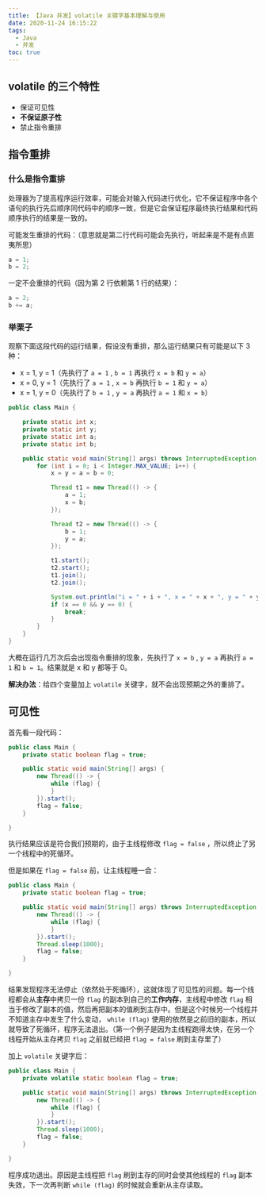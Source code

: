 ```yaml
---
title: 【Java 并发】volatile 关键字基本理解与使用
date: 2020-11-24 16:15:22
tags:
  - Java
  - 并发
toc: true
---
```


## volatile 的三个特性

- 保证可见性
- **不保证原子性**
- 禁止指令重排

## 指令重排

### 什么是指令重排

处理器为了提高程序运行效率，可能会对输入代码进行优化，它不保证程序中各个语句的执行先后顺序同代码中的顺序一致，但是它会保证程序最终执行结果和代码顺序执行的结果是一致的。

<!-- more -->

可能发生重排的代码：（意思就是第二行代码可能会先执行，听起来是不是有点匪夷所思）

```java
a = 1;
b = 2;
```

一定不会重排的代码（因为第 2 行依赖第 1 行的结果）：

```java
a = 2;
b += a;
```

### 举栗子

观察下面这段代码的运行结果，假设没有重排，那么运行结果只有可能是以下 3 种：

- x = 1, y = 1（先执行了 `a = 1` , `b = 1` 再执行 `x = b` 和 `y = a`）
- x = 0, y = 1（先执行了 `a = 1` , `x = b` 再执行 `b = 1` 和 `y = a`）
- x = 1, y = 0（先执行了 `b = 1` , `y = a` 再执行 `a = 1` 和 `x = b`）

```java
public class Main {

    private static int x;
    private static int y;
    private static int a;
    private static int b;

    public static void main(String[] args) throws InterruptedException {
        for (int i = 0; i < Integer.MAX_VALUE; i++) {
            x = y = a = b = 0;

            Thread t1 = new Thread(() -> {
                a = 1;
                x = b;
            });

            Thread t2 = new Thread(() -> {
                b = 1;
                y = a;
            });

            t1.start();
            t2.start();
            t1.join();
            t2.join();

            System.out.println("i = " + i + ", x = " + x + ", y = " + y);
            if (x == 0 && y == 0) {
                break;
            }
        }
    }
}
```

大概在运行几万次后会出现指令重排的现象，先执行了 `x = b` , `y = a` 再执行 `a = 1` 和 `b = 1`。结果就是 x 和 y 都等于 0。

**解决办法**：给四个变量加上 `volatile` 关键字，就不会出现预期之外的重排了。

## 可见性

首先看一段代码：

```java
public class Main {
    private static boolean flag = true;

    public static void main(String[] args) {
        new Thread(() -> {
            while (flag) {
            }
        }).start();
        flag = false;
    }

}
```

执行结果应该是符合我们预期的，由于主线程修改 `flag = false` ，所以终止了另一个线程中的死循环。

但是如果在 `flag = false` 前，让主线程睡一会：

```java
public class Main {
    private static boolean flag = true;

    public static void main(String[] args) throws InterruptedException {
        new Thread(() -> {
            while (flag) {
            }
        }).start();
        Thread.sleep(1000);
        flag = false;
    }

}
```

结果发现程序无法停止（依然处于死循环），这就体现了可见性的问题。每一个线程都会从**主存**中拷贝一份 `flag` 的副本到自己的**工作内存**，主线程中修改 `flag` 相当于修改了副本的值，然后再把副本的值刷到主存中。但是这个时候另一个线程并不知道主存中发生了什么变动， `while (flag)` 使用的依然是之前旧的副本，所以就导致了死循环，程序无法退出。（第一个例子是因为主线程跑得太快，在另一个线程开始从主存拷贝 `flag` 之前就已经把 `flag = false` 刷到主存里了）

加上 `volatile` 关键字后：

```java
public class Main {
    private volatile static boolean flag = true;

    public static void main(String[] args) throws InterruptedException {
        new Thread(() -> {
            while (flag) {
            }
        }).start();
        Thread.sleep(1000);
        flag = false;
    }

}
```

程序成功退出。原因是主线程把 `flag` 刷到主存的同时会使其他线程的 `flag` 副本失效，下一次再判断 `while (flag)` 的时候就会重新从主存读取。
